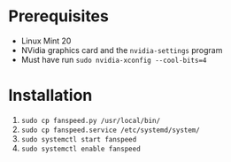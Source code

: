 # Prerequisites
- Linux Mint 20
- NVidia graphics card and the `nvidia-settings` program
- Must have run `sudo nvidia-xconfig --cool-bits=4`

# Installation

1. `sudo cp fanspeed.py /usr/local/bin/`
2. `sudo cp fanspeed.service /etc/systemd/system/`
3. `sudo systemctl start fanspeed`
4. `sudo systemctl enable fanspeed`
